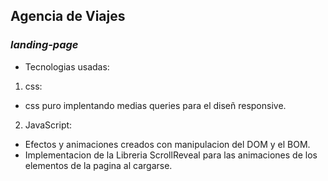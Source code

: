 ## Agencia de Viajes
### *landing-page*

- Tecnologias usadas:

 1. css:

   - css puro implentando medias queries para el diseñ responsive.

 2. JavaScript:
 
   - Efectos y animaciones creados con manipulacion del DOM y el BOM.
   - Implementacion de la Libreria ScrollReveal para las animaciones de los elementos de la pagina al cargarse.


